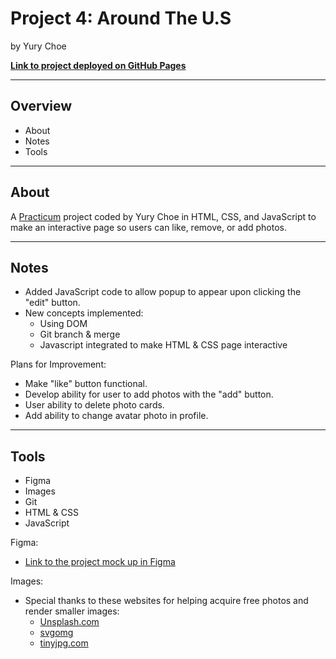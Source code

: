 # Project 4: Around The U.S
by Yury Choe

[**Link to project deployed on GitHub Pages**](https://wherestoto.github.io/web_project_4/)

****

## Overview

* About
* Notes
* Tools

****

## About

A [Practicum](https://practicum.yandex.com/) project coded by Yury Choe in HTML, CSS, and JavaScript to make an interactive page so users can like, remove, or add photos.

****

## Notes

* Added JavaScript code to allow popup to appear upon clicking the "edit" button.
* New concepts implemented:
  * Using DOM
  * Git branch & merge
  * Javascript integrated to make HTML & CSS page interactive

Plans for Improvement:

* Make "like" button functional.
* Develop ability for user to add photos with the "add" button.
* User ability to delete photo cards.
* Add ability to change avatar photo in profile.

****

## Tools

* Figma
* Images
* Git
* HTML & CSS
* JavaScript

Figma:

* [Link to the project mock up in Figma](https://www.figma.com/file/SurN1jaeEQIhuZEDMhmWWf/Sprint-4-Around-The-U.S.-desktop-mobile?node-id=0%3A1)

Images:

* Special thanks to these websites for helping acquire free photos and render smaller images:
  * [Unsplash.com](https://unsplash.com/)
  * [svgomg](https://jakearchibald.github.io/svgomg/)
  * [tinyjpg.com](https://tinyjpg.com/)
